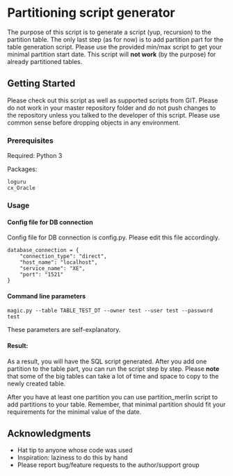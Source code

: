 # Partitioning script generator

The purpose of this script is to generate a script (yup, recursion) to the partition table.
The only last step (as for now) is to add partition part for the table generation script. 
Please use the provided min/max script to get your minimal partition start date.
This script will **not work** (by the purpose) for already partitioned tables.

## Getting Started

Please check out this script as well as supported scripts from GIT. Please do not work in your master repository folder and do not push changes to the repository unless you talked to the developer of this script.
Please use common sense before dropping objects in any environment.

### Prerequisites

Required: Python 3

Packages:

```
loguru
cx_Oracle
```

### Usage

#### Config file for DB connection
Config file for DB connection is config.py. Please edit this file accordingly.

```
database_connection = {
    "connection_type": "direct",
    "host_name": "localhost",
    "service_name": "XE",
    "port": "1521"
}
```

#### Command line parameters
```
magic.py --table TABLE_TEST_DT --owner test --user test --password test
```

These parameters are self-explanatory. 

#### Result:
As a result, you will have the SQL script generated.
After you add one partition to the table part, you can run the script step by step. Please **note** that some of the big tables can take a lot of time and space to copy to the newly created table.

After you have at least one partition you can use partition_merlin script to add partitions to your table. Remember, that minimal partition should fit your requirements for the minimal value of the date. 



## Acknowledgments

* Hat tip to anyone whose code was used
* Inspiration: laziness to do this by hand
* Please report bug/feature requests to the author/support group



